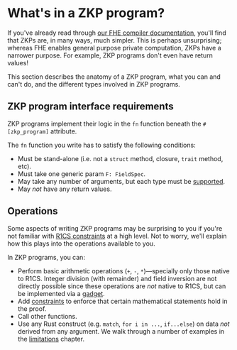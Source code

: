 # What's in a ZKP program?

If you've already read through [our FHE compiler documentation](https://docs.sunscreen.tech/), you'll find that ZKPs
are, in many ways, much simpler. This is perhaps unsurprising; whereas FHE
enables general purpose private computation, ZKPs have a narrower purpose. For
example, ZKP programs don't even have return values!

This section describes the anatomy of a ZKP program, what you can and can't do,
and the different types involved in ZKP programs.


## ZKP program interface requirements

ZKP programs implement their logic in the `fn` function beneath the
`#[zkp_program]` attribute. 

The `fn` function you write has to satisfy the following
conditions:
* Must be stand-alone (i.e. not a `struct` method, closure, `trait` method, etc).
* Must take one generic param `F: FieldSpec`.
* May take any number of arguments, but each type must be [supported](./types.md).
* May *not* have any return values.

## Operations

Some aspects of writing ZKP programs may be surprising to you if you're not familiar with [R1CS constraints](https://learn.0xparc.org/materials/circom/additional-learning-resources/r1cs%20explainer/) at a high level. Not to worry, we'll explain how this plays into the operations available to you.

In ZKP programs, you can:

- Perform basic arithmetic operations (`+`, `-`, `*`)&mdash;specially only those native to R1CS. Integer division (with remainder) and field inversion are not directly possible since these operations are *not* native to R1CS, but can be implemented via a [gadget](../advanced/gadgets.md).
- Add [constraints](./constraints.md) to enforce that certain mathematical statements hold in the proof.
- Call other functions.
- Use any Rust construct (e.g. `match`, `for i in ...`, `if...else`) on data
  *not* derived from any argument. We walk through a number of examples in the
  [limitations](./limitations.md) chapter.
